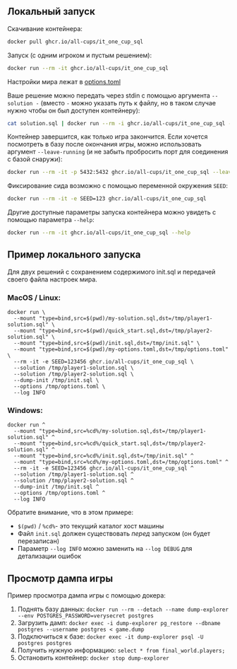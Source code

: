 ## Локальный запуск

Скачивание контейнера:

```sh
docker pull ghcr.io/all-cups/it_one_cup_sql
```

Запуск (с одним игроком и пустым решением):

```sh
docker run --rm -it ghcr.io/all-cups/it_one_cup_sql
```

Настройки мира лежат в [options.toml](options.toml)

Ваше решение можно передать через stdin с помощью аргумента `--solution -`
(вместо `-` можно указать путь к файлу, но в таком случае нужно чтобы он был доступен контейнеру):

```sh
cat solution.sql | docker run --rm -i ghcr.io/all-cups/it_one_cup_sql --solution -
```

Контейнер завершится, как только игра закончится.
Если хочется посмотреть в базу после окончания игры, можно использовать аргумент `--leave-running`
(и не забыть пробросить порт для соединения с базой снаружи):

```sh
docker run --rm -it -p 5432:5432 ghcr.io/all-cups/it_one_cup_sql --leave-running
```

Фиксирование сида возможно с помощью переменной окружения `SEED`:

```sh
docker run --rm -it -e SEED=123 ghcr.io/all-cups/it_one_cup_sql
```

Другие доступные параметры запуска контейнера можно увидеть с помощью параметра `--help`:

```sh
docker run --rm -it ghcr.io/all-cups/it_one_cup_sql --help
```

## Пример локального запуска 

Для двух решений с сохранением содержимого init.sql и передачей своего файла настроек мира.

### MacOS / Linux:
```shell
docker run \
  --mount "type=bind,src=$(pwd)/my-solution.sql,dst=/tmp/player1-solution.sql" \
  --mount "type=bind,src=$(pwd)/quick_start.sql,dst=/tmp/player2-solution.sql" \
  --mount "type=bind,src=$(pwd)/init.sql,dst=/tmp/init.sql" \
  --mount "type=bind,src=$(pwd)/my-options.toml,dst=/tmp/options.toml" \
  --rm -it -e SEED=123456 ghcr.io/all-cups/it_one_cup_sql \
  --solution /tmp/player1-solution.sql \
  --solution /tmp/player2-solution.sql \
  --dump-init /tmp/init.sql \
  --options /tmp/options.toml \
  --log INFO   
```

### Windows:
```
docker run ^
  --mount "type=bind,src=%cd%/my-solution.sql,dst=/tmp/player1-solution.sql" ^
  --mount "type=bind,src=%cd%/quick_start.sql,dst=/tmp/player2-solution.sql" ^
  --mount "type=bind,src=%cd%/init.sql,dst=/tmp/init.sql" ^
  --mount "type=bind,src=%cd%/my-options.toml,dst=/tmp/options.toml" ^
  --rm -it -e SEED=123456 ghcr.io/all-cups/it_one_cup_sql ^
  --solution /tmp/player1-solution.sql ^
  --solution /tmp/player2-solution.sql ^
  --dump-init /tmp/init.sql ^
  --options /tmp/options.toml ^
  --log INFO   
```
Обратите внимание, что в этом примере:
* `$(pwd)` / `%cd%`- это текущий каталог хост машины
* Файл `init.sql` должен существовать _перед_ запуском (он будет перезаписан)
* Параметр `--log INFO` можно заменить на `--log DEBUG` для детализации ошибок

## Просмотр дампа игры

Пример просмотра дампа игры с помощью докера:

1. Поднять базу данных: `docker run --rm --detach --name dump-explorer --env POSTGRES_PASSWORD=verysecret postgres`
2. Загрузить дамп: `docker exec -i dump-explorer pg_restore --dbname postgres --username postgres < game.dump`
3. Подключиться к базе: `docker exec -it dump-explorer psql -U postgres postgres`
4. Получить нужную информацию: `select * from final_world.players;`
5. Остановить контейнер: `docker stop dump-explorer`
